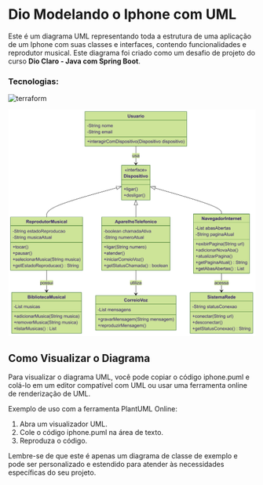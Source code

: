 # Dio Modelando o Iphone com UML

Este é um diagrama UML representando toda a estrutura de uma aplicação de um Iphone com suas classes e interfaces, contendo funcionalidades e reprodutor musical. Este diagrama foi criado como um desafio de projeto do curso **Dio Claro - Java com Spring Boot**.

### Tecnologias:

![terraform](https://img.shields.io/badge/-UML-white?style=for-the-badge&logo=UML&color=FABD14&logoColor=white)

![iphone](https://raw.githubusercontent.com/AlexandreGarciaJr/diagrama-o-UML-Iphone/refs/heads/main/UML%20Iphone.png)


## Como Visualizar o Diagrama

Para visualizar o diagrama UML, você pode copiar o código iphone.puml e colá-lo em um editor compatível com UML ou usar uma ferramenta online de renderização de UML.

Exemplo de uso com a ferramenta PlantUML Online:
1. Abra um visualizador UML.
2. Cole o código iphone.puml na área de texto.
3. Reproduza o código.

Lembre-se de que este é apenas um diagrama de classe de exemplo e pode ser personalizado e estendido para atender às necessidades específicas do seu projeto.
